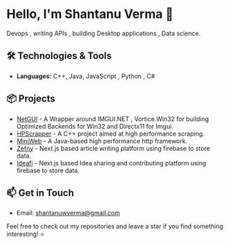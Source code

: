 # Hello, I'm Shantanu Verma 👋

Devops , writing APIs , building Desktop applications , Data science.

## 🛠️ Technologies & Tools
- **Languages:** C++, Java, JavaScript , Python , C#

## 📦 Projects
- [NetGUI](https://github.com/shantanu-verma-salpro/NetGUI) - A Wrapper around IMGUI.NET , Vortice.Win32 for building Optimized Backends for Win32 and Directx11 for Imgui.
- [HPScrapper](https://github.com/shantanu-verma-salpro/HPScrapper) - A C++ project aimed at high performance scraping.
- [MiniWeb](https://github.com/shantanu-verma-salpro/miniweb) - A Java-based high performance http framework.
- [Zefny](https://github.com/shantanu-verma-salpro/Zefny-App) - Next.js based article writing platform using firebase to store data.
- [Ideafi](https://github.com/shantanu-verma-salpro/ideafi) - Next.js based Idea sharing and contributing platform using firebase to store data.

## 📫 Get in Touch
- Email: [shantanuwverma@gmail.com](mailto:shantanuwverma@gmail.com)


Feel free to check out my repositories and leave a star if you find something interesting! ⭐
